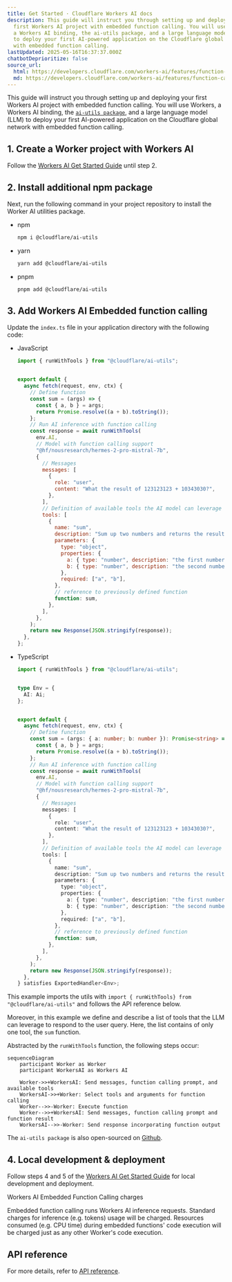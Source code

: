 ```yaml
---
title: Get Started · Cloudflare Workers AI docs
description: This guide will instruct you through setting up and deploying your
  first Workers AI project with embedded function calling. You will use Workers,
  a Workers AI binding, the ai-utils package, and a large language model (LLM)
  to deploy your first AI-powered application on the Cloudflare global network
  with embedded function calling.
lastUpdated: 2025-05-16T16:37:37.000Z
chatbotDeprioritize: false
source_url:
  html: https://developers.cloudflare.com/workers-ai/features/function-calling/embedded/get-started/
  md: https://developers.cloudflare.com/workers-ai/features/function-calling/embedded/get-started/index.md
---
```


This guide will instruct you through setting up and deploying your first Workers AI project with embedded function calling. You will use Workers, a Workers AI binding, the [`ai-utils package`](https://github.com/cloudflare/ai-utils), and a large language model (LLM) to deploy your first AI-powered application on the Cloudflare global network with embedded function calling.

## 1. Create a Worker project with Workers AI

Follow the [Workers AI Get Started Guide](https://developers.cloudflare.com/workers-ai/get-started/workers-wrangler/) until step 2.

## 2. Install additional npm package

Next, run the following command in your project repository to install the Worker AI utilities package.

* npm

  ```sh
  npm i @cloudflare/ai-utils
  ```

* yarn

  ```sh
  yarn add @cloudflare/ai-utils
  ```

* pnpm

  ```sh
  pnpm add @cloudflare/ai-utils
  ```

## 3. Add Workers AI Embedded function calling

Update the `index.ts` file in your application directory with the following code:

* JavaScript

  ```js
  import { runWithTools } from "@cloudflare/ai-utils";


  export default {
    async fetch(request, env, ctx) {
      // Define function
      const sum = (args) => {
        const { a, b } = args;
        return Promise.resolve((a + b).toString());
      };
      // Run AI inference with function calling
      const response = await runWithTools(
        env.AI,
        // Model with function calling support
        "@hf/nousresearch/hermes-2-pro-mistral-7b",
        {
          // Messages
          messages: [
            {
              role: "user",
              content: "What the result of 123123123 + 10343030?",
            },
          ],
          // Definition of available tools the AI model can leverage
          tools: [
            {
              name: "sum",
              description: "Sum up two numbers and returns the result",
              parameters: {
                type: "object",
                properties: {
                  a: { type: "number", description: "the first number" },
                  b: { type: "number", description: "the second number" },
                },
                required: ["a", "b"],
              },
              // reference to previously defined function
              function: sum,
            },
          ],
        },
      );
      return new Response(JSON.stringify(response));
    },
  };
  ```

* TypeScript

  ```ts
  import { runWithTools } from "@cloudflare/ai-utils";


  type Env = {
    AI: Ai;
  };


  export default {
    async fetch(request, env, ctx) {
      // Define function
      const sum = (args: { a: number; b: number }): Promise<string> => {
        const { a, b } = args;
        return Promise.resolve((a + b).toString());
      };
      // Run AI inference with function calling
      const response = await runWithTools(
        env.AI,
        // Model with function calling support
        "@hf/nousresearch/hermes-2-pro-mistral-7b",
        {
          // Messages
          messages: [
            {
              role: "user",
              content: "What the result of 123123123 + 10343030?",
            },
          ],
          // Definition of available tools the AI model can leverage
          tools: [
            {
              name: "sum",
              description: "Sum up two numbers and returns the result",
              parameters: {
                type: "object",
                properties: {
                  a: { type: "number", description: "the first number" },
                  b: { type: "number", description: "the second number" },
                },
                required: ["a", "b"],
              },
              // reference to previously defined function
              function: sum,
            },
          ],
        },
      );
      return new Response(JSON.stringify(response));
    },
  } satisfies ExportedHandler<Env>;
  ```

This example imports the utils with `import { runWithTools} from "@cloudflare/ai-utils"` and follows the API reference below.

Moreover, in this example we define and describe a list of tools that the LLM can leverage to respond to the user query. Here, the list contains of only one tool, the `sum` function.

Abstracted by the `runWithTools` function, the following steps occur:

```mermaid
sequenceDiagram
    participant Worker as Worker
    participant WorkersAI as Workers AI

    Worker->>+WorkersAI: Send messages, function calling prompt, and available tools
    WorkersAI->>+Worker: Select tools and arguments for function calling
    Worker-->>-Worker: Execute function
    Worker-->>+WorkersAI: Send messages, function calling prompt and function result
    WorkersAI-->>-Worker: Send response incorporating function output
```

The `ai-utils package` is also open-sourced on [Github](https://github.com/cloudflare/ai-utils).

## 4. Local development & deployment

Follow steps 4 and 5 of the [Workers AI Get Started Guide](https://developers.cloudflare.com/workers-ai/get-started/workers-wrangler/) for local development and deployment.

Workers AI Embedded Function Calling charges

Embedded function calling runs Workers AI inference requests. Standard charges for inference (e.g. tokens) usage will be charged. Resources consumed (e.g. CPU time) during embedded functions' code execution will be charged just as any other Worker's code execution.

## API reference

For more details, refer to [API reference](https://developers.cloudflare.com/workers-ai/features/function-calling/embedded/api-reference/).
